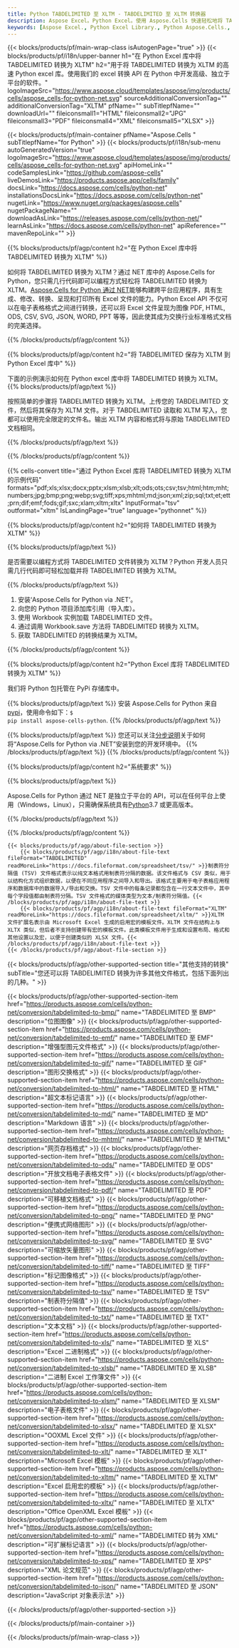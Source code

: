 ```yaml
---
title: Python TABDELIMITED 至 XLTM - TABDELIMITED 至 XLTM 转换器
description: Aspose Excel。Python Excel。使用 Aspose.Cells 快速轻松地将 TABDELIMITED 转换为 XLTM。Python 将 TABDELIMITED 转换为 XLTM。Python 将 TABDELIMITED 保存为 XLTM。使用 Python Excel 库将 TABDELIMITED 另存为 XLTM。
keywords: [Aspose Excel., Python Excel Library., Python Aspose.Cells., Convert TABDELIMITED to XLTM in Python Excel Library., Save TABDELIMITED to XLTM using Python Excel Library., Python TABDELIMITED to XLTM saveformat., TABDELIMITED to XLTM Converter., Python Save TABDELIMITED as XLTM]
---
```

{{< blocks/products/pf/main-wrap-class isAutogenPage="true" >}}
{{< blocks/products/pf/i18n/upper-banner h1="在 Python Excel 库中将 TABDELIMITED 转换为 XLTM" h2="用于将 TABDELIMITED 转换为 XLTM 的高速 Python excel 库。使用我们的 excel 转换 API 在 Python 中开发高级、独立于平台的软件。" logoImageSrc="https://www.aspose.cloud/templates/aspose/img/products/cells/aspose_cells-for-python-net.svg" sourceAdditionalConversionTag="" additionalConversionTag="XLTM" pfName="" subTitlepfName="" downloadUrl="" fileiconsmall1="HTML" fileiconsmall2="JPG" fileiconsmall3="PDF" fileiconsmall4="XML" fileiconsmall5="XLSX" >}}

{{< blocks/products/pf/main-container pfName="Aspose.Cells " subTitlepfName="for Python" >}}
{{< blocks/products/pf/i18n/sub-menu autoGeneratedVersion="true" logoImageSrc="https://www.aspose.cloud/templates/aspose/img/products/cells/aspose_cells-for-python-net.svg" apiHomeLink="" codeSamplesLink="https://github.com/aspose-cells" liveDemosLink="https://products.aspose.app/cells/family" docsLink="https://docs.aspose.com/cells/python-net" installationsDocsLink="https://docs.aspose.com/cells/python-net" nugetLink="https://www.nuget.org/packages/aspose.cells" nugetPackageName="" downloadAsLink="https://releases.aspose.com/cells/python-net/" learnAsLink="https://docs.aspose.com/cells/python-net" apiReference="" mavenRepoLink="" >}}


{{% blocks/products/pf/agp/content h2="在 Python Excel 库中将 TABDELIMITED 转换为 XLTM" %}}

如何将 TABDELIMITED 转换为 XLTM？通过 NET 库中的 Aspose.Cells for Python，您只需几行代码即可以编程方式轻松将 TABDELIMITED 转换为 XLTM。[Aspose.Cells for Python 通过 NET](https://pypi.org/project/aspose-cells-python/)能够构建跨平台应用程序，具有生成、修改、转换、呈现和打印所有 Excel 文件的能力。Python Excel API 不仅可以在电子表格格式之间进行转换，还可以将 Excel 文件呈现为图像 PDF, HTML, ODS, CSV, SVG, JSON, WORD, PPT 等等，因此使其成为交换行业标准格式文档的完美选择。

{{% /blocks/products/pf/agp/content %}}


{{% blocks/products/pf/agp/content h2="将 TABDELIMITED 保存为 XLTM 到 Python Excel 库中" %}}

下面的示例演示如何在 Python excel 库中将 TABDELIMITED 转换为 XLTM。
{{% blocks/products/pf/agp/text %}}

按照简单的步骤将 TABDELIMITED 转换为 XLTM。上传您的 TABDELIMITED 文件，然后将其保存为 XLTM 文件。对于 TABDELIMITED 读取和 XLTM 写入，您都可以使用完全限定的文件名。输出 XLTM 内容和格式将与原始 TABDELIMITED 文档相同。

{{% /blocks/products/pf/agp/text %}}

{{% /blocks/products/pf/agp/content %}}

{{% cells-convert title="通过 Python Excel 库将 TABDELIMITED 转换为 XLTM 的示例代码" formats="pdf;xls;xlsx;docx;pptx;xlsm;xlsb;xlt;ods;ots;csv;tsv;html;htm;mht;numbers;jpg;bmp;png;webp;svg;tiff;xps;mhtml;md;json;xml;zip;sql;txt;et;ett;prn;dif;emf;fods;gif;sxc;xlam;xltm;xltx" InputFormat="tsv" outformat="xltm" IsLandingPage="true" language="pythonnet" %}}

{{% blocks/products/pf/agp/content h2="如何将 TABDELIMITED 转换为 XLTM" %}}

{{% blocks/products/pf/agp/text %}}

是否需要以编程方式将 TABDELIMITED 文件转换为 XLTM？Python 开发人员只需几行代码即可轻松加载并将 TABDELIMITED 转换为 XLTM。

{{% /blocks/products/pf/agp/text %}}

1. 安装‘Aspose.Cells for Python via .NET’。
1. 向您的 Python 项目添加库引用（导入库）。
1. 使用 Workbook 实例加载 TABDELIMITED 文件。
1. 通过调用 Workbook.save 方法将 TABDELIMITED 转换为 XLTM。
1. 获取 TABDELIMITED 的转换结果为 XLTM。

{{% /blocks/products/pf/agp/content %}}


{{% blocks/products/pf/agp/content h2="Python Excel 库将 TABDELIMITED 转换为 XLTM" %}}

我们将 Python 包托管在 PyPi 存储库中。

{{% blocks/products/pf/agp/text %}}
安装 Aspose.Cells for Python 来自<a href="https://pypi.org/project/aspose-cells-python/">pypi</a>，使用命令如下：<code>$ pip install aspose-cells-python</code>.
{{% /blocks/products/pf/agp/text %}}

{{% blocks/products/pf/agp/text %}}
您还可以关注[分步说明](https://docs.aspose.com/cells/python-net/getting-started/)关于如何将“Aspose.Cells for Python via .NET”安装到您的开发环境中。
{{% /blocks/products/pf/agp/text %}}
{{% /blocks/products/pf/agp/content %}}

{{% blocks/products/pf/agp/content h2="系统要求" %}}

{{% blocks/products/pf/agp/text %}}

Aspose.Cells for Python 通过 NET 是独立于平台的 API，可以在任何平台上使用（Windows，Linux），只需确保系统具有[Python](https://www.python.org/downloads/)3.7 或更高版本。
 
{{% /blocks/products/pf/agp/text %}}

{{% /blocks/products/pf/agp/content %}}

<!-- aboutfile Starts -->
    {{< blocks/products/pf/agp/about-file-section >}}
        {{< blocks/products/pf/agp/i18n/about-file-text fileFormat="TABDELIMITED" readMoreLink="https://docs.fileformat.com/spreadsheet/tsv/" >}}制表符分隔值 (TSV) 文件格式表示以纯文本格式用制表符分隔的数据。该文件格式与 CSV 类似，用于以结构化方式组织数据，以便在不同应用程序之间导入和导出。该格式主要用于电子表格应用程序和数据库中的数据导入/导出和交换。TSV 文件中的每条记录都包含在一行文本文件中，其中每个字段值都由制表符分隔。TSV 文件格式的媒体类型为文本/制表符分隔值。{{< /blocks/products/pf/agp/i18n/about-file-text >}}
        {{< blocks/products/pf/agp/i18n/about-file-text fileFormat="XLTM" readMoreLink="https://docs.fileformat.com/spreadsheet/xltm/" >}}XLTM 文件扩展名表示由 Microsoft Excel 生成的启用宏的模板文件。XLTM 文件在结构上与 XLTX 类似，但后者不支持创建带有宏的模板文件。此类模板文件用于生成和设置布局、格式和其他设置以及宏，以便于创建类似的 XLSX 文件。{{< /blocks/products/pf/agp/i18n/about-file-text >}}
    {{< /blocks/products/pf/agp/about-file-section >}}
<!-- aboutfile Ends -->

{{< blocks/products/pf/agp/other-supported-section title="其他支持的转换" subTitle="您还可以将 TABDELIMITED 转换为许多其他文件格式，包括下面列出的几种。" >}}

{{< blocks/products/pf/agp/other-supported-section-item href="https://products.aspose.com/cells/python-net/conversion/tabdelimited-to-bmp/" name="TABDELIMITED 至 BMP" description="位图图像" >}}
{{< blocks/products/pf/agp/other-supported-section-item href="https://products.aspose.com/cells/python-net/conversion/tabdelimited-to-emf/" name="TABDELIMITED 至 EMF" description="增强型图元文件格式" >}}
{{< blocks/products/pf/agp/other-supported-section-item href="https://products.aspose.com/cells/python-net/conversion/tabdelimited-to-gif/" name="TABDELIMITED 至 GIF" description="图形交换格式" >}}
{{< blocks/products/pf/agp/other-supported-section-item href="https://products.aspose.com/cells/python-net/conversion/tabdelimited-to-html/" name="TABDELIMITED 至 HTML" description="超文本标记语言" >}}
{{< blocks/products/pf/agp/other-supported-section-item href="https://products.aspose.com/cells/python-net/conversion/tabdelimited-to-md/" name="TABDELIMITED 至 MD" description="Markdown 语言" >}}
{{< blocks/products/pf/agp/other-supported-section-item href="https://products.aspose.com/cells/python-net/conversion/tabdelimited-to-mhtml/" name="TABDELIMITED 至 MHTML" description="网页存档格式" >}}
{{< blocks/products/pf/agp/other-supported-section-item href="https://products.aspose.com/cells/python-net/conversion/tabdelimited-to-ods/" name="TABDELIMITED 至 ODS" description="开放文档电子表格文件" >}}
{{< blocks/products/pf/agp/other-supported-section-item href="https://products.aspose.com/cells/python-net/conversion/tabdelimited-to-pdf/" name="TABDELIMITED 至 PDF" description="可移植文档格式" >}}
{{< blocks/products/pf/agp/other-supported-section-item href="https://products.aspose.com/cells/python-net/conversion/tabdelimited-to-png/" name="TABDELIMITED 至 PNG" description="便携式网络图形" >}}
{{< blocks/products/pf/agp/other-supported-section-item href="https://products.aspose.com/cells/python-net/conversion/tabdelimited-to-svg/" name="TABDELIMITED 至 SVG" description="可缩放矢量图形" >}}
{{< blocks/products/pf/agp/other-supported-section-item href="https://products.aspose.com/cells/python-net/conversion/tabdelimited-to-tiff/" name="TABDELIMITED 至 TIFF" description="标记图像格式" >}}
{{< blocks/products/pf/agp/other-supported-section-item href="https://products.aspose.com/cells/python-net/conversion/tabdelimited-to-tsv/" name="TABDELIMITED 至 TSV" description="制表符分隔值" >}}
{{< blocks/products/pf/agp/other-supported-section-item href="https://products.aspose.com/cells/python-net/conversion/tabdelimited-to-txt/" name="TABDELIMITED 至 TXT" description="文本文档" >}}
{{< blocks/products/pf/agp/other-supported-section-item href="https://products.aspose.com/cells/python-net/conversion/tabdelimited-to-xls/" name="TABDELIMITED 至 XLS" description="Excel 二进制格式" >}}
{{< blocks/products/pf/agp/other-supported-section-item href="https://products.aspose.com/cells/python-net/conversion/tabdelimited-to-xlsb/" name="TABDELIMITED 至 XLSB" description="二进制 Excel 工作簿文件" >}}
{{< blocks/products/pf/agp/other-supported-section-item href="https://products.aspose.com/cells/python-net/conversion/tabdelimited-to-xlsm/" name="TABDELIMITED 至 XLSM" description="电子表格文件" >}}
{{< blocks/products/pf/agp/other-supported-section-item href="https://products.aspose.com/cells/python-net/conversion/tabdelimited-to-xlsx/" name="TABDELIMITED 至 XLSX" description="OOXML Excel 文件" >}}
{{< blocks/products/pf/agp/other-supported-section-item href="https://products.aspose.com/cells/python-net/conversion/tabdelimited-to-xlt/" name="TABDELIMITED 至 XLT" description="Microsoft Excel 模板" >}}
{{< blocks/products/pf/agp/other-supported-section-item href="https://products.aspose.com/cells/python-net/conversion/tabdelimited-to-xltm/" name="TABDELIMITED 至 XLTM" description="Excel 启用宏的模板" >}}
{{< blocks/products/pf/agp/other-supported-section-item href="https://products.aspose.com/cells/python-net/conversion/tabdelimited-to-xltx/" name="TABDELIMITED 至 XLTX" description="Office OpenXML Excel 模板" >}}
{{< blocks/products/pf/agp/other-supported-section-item href="https://products.aspose.com/cells/python-net/conversion/tabdelimited-to-xml/" name="TABDELIMITED 转为 XML" description="可扩展标记语言" >}}
{{< blocks/products/pf/agp/other-supported-section-item href="https://products.aspose.com/cells/python-net/conversion/tabdelimited-to-xps/" name="TABDELIMITED 至 XPS" description="XML 论文规范" >}}
{{< blocks/products/pf/agp/other-supported-section-item href="https://products.aspose.com/cells/python-net/conversion/tabdelimited-to-json/" name="TABDELIMITED 至 JSON" description="JavaScript 对象表示法" >}}

{{< /blocks/products/pf/agp/other-supported-section >}}

{{< /blocks/products/pf/main-container >}}
    
{{< /blocks/products/pf/main-wrap-class >}}
